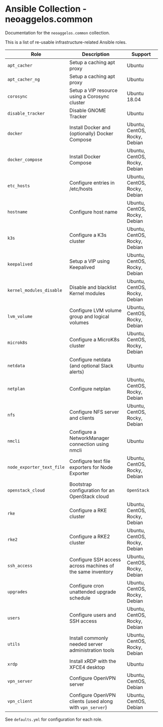 # Ansible Collection - neoaggelos.common

Documentation for the `neoaggelos.common` collection.

This is a list of re-usable infrastructure-related Ansible roles.

| Role                      | Description                                                | Support                       |
| ------------------------- | ---------------------------------------------------------- | ----------------------------- |
| `apt_cacher`              | Setup a caching apt proxy                                  | Ubuntu                        |
| `apt_cacher_ng`           | Setup a caching apt proxy                                  | Ubuntu                        |
| `corosync`                | Setup a VIP resource using a Corosync cluster              | Ubuntu 18.04                  |
| `disable_tracker`         | Disable GNOME Tracker                                      | Ubuntu                        |
| `docker`                  | Install Docker and (optionally) Docker Compose             | Ubuntu, CentOS, Rocky, Debian |
| `docker_compose`          | Install Docker Compose                                     | Ubuntu, CentOS, Rocky, Debian |
| `etc_hosts`               | Configure entries in /etc/hosts                            | Ubuntu, CentOS, Rocky, Debian |
| `hostname`                | Configure host name                                        | Ubuntu, CentOS, Rocky, Debian |
| `k3s`                     | Configure a K3s cluster                                    | Ubuntu, CentOS, Rocky, Debian |
| `keepalived`              | Setup a VIP using Keepalived                               | Ubuntu, CentOS, Rocky, Debian |
| `kernel_modules_disable`  | Disable and blacklist Kernel modules                       | Ubuntu, CentOS, Rocky, Debian |
| `lvm_volume`              | Configure LVM volume group and logical volumes             | Ubuntu, CentOS, Rocky, Debian |
| `microk8s`                | Configure a MicroK8s cluster                               | Ubuntu, CentOS, Rocky, Debian |
| `netdata`                 | Configure netdata (and optional Slack alerts)              | Ubuntu                        |
| `netplan`                 | Configure netplan                                          | Ubuntu, CentOS, Rocky, Debian |
| `nfs`                     | Configure NFS server and clients                           | Ubuntu, CentOS, Rocky, Debian |
| `nmcli`                   | Configure a NetworkManager connection using nmcli          | Ubuntu                        |
| `node_exporter_text_file` | Configure text file exporters for Node Exporter            | Ubuntu, CentOS, Rocky, Debian |
| `openstack_cloud`         | Bootstrap configuration for an OpenStack cloud             | `OpenStack`                   |
| `rke`                     | Configure a RKE cluster                                    | Ubuntu, CentOS, Rocky, Debian |
| `rke2`                    | Configure a RKE2 cluster                                   | Ubuntu, CentOS, Rocky, Debian |
| `ssh_access`              | Configure SSH access across machines of the same inventory | Ubuntu, CentOS, Rocky, Debian |
| `upgrades`                | Configure cron unattended upgrade schedule                 | Ubuntu, CentOS, Rocky, Debian |
| `users`                   | Configure users and SSH access                             | Ubuntu, CentOS, Rocky, Debian |
| `utils`                   | Install commonly needed server administration tools        | Ubuntu, CentOS, Rocky, Debian |
| `xrdp`                    | Install xRDP with the XFCE4 desktop                        | Ubuntu                        |
| `vpn_server`              | Configure OpenVPN server                                   | Ubuntu, CentOS, Debian        |
| `vpn_client`              | Configure OpenVPN clients (used along with `vpn_server`)   | Ubuntu, CentOS, Debian        |

See `defaults.yml` for configuration for each role.
